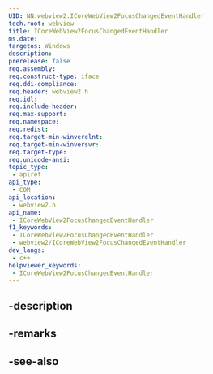 ```yaml
---
UID: NN:webview2.ICoreWebView2FocusChangedEventHandler
tech.root: webview
title: ICoreWebView2FocusChangedEventHandler
ms.date: 
targetos: Windows
description: 
prerelease: false
req.assembly: 
req.construct-type: iface
req.ddi-compliance: 
req.header: webview2.h
req.idl: 
req.include-header: 
req.max-support: 
req.namespace: 
req.redist: 
req.target-min-winverclnt: 
req.target-min-winversvr: 
req.target-type: 
req.unicode-ansi: 
topic_type:
 - apiref
api_type:
 - COM
api_location:
 - webview2.h
api_name:
 - ICoreWebView2FocusChangedEventHandler
f1_keywords:
 - ICoreWebView2FocusChangedEventHandler
 - webview2/ICoreWebView2FocusChangedEventHandler
dev_langs:
 - c++
helpviewer_keywords:
 - ICoreWebView2FocusChangedEventHandler
---
```


## -description

## -remarks

## -see-also

